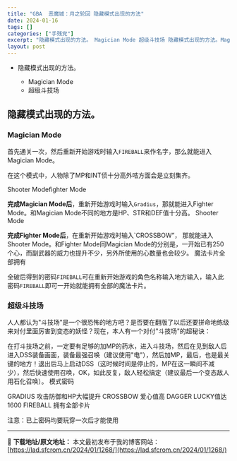 ```yaml
---
title: "GBA  恶魔城：月之轮回 隐藏模式出现的方法"
date: 2024-01-16
tags: []
categories: ["手残党"]
excerpt: "隐藏模式出现的方法。 Magician Mode 超级斗技场 隐藏模式出现的方法。Magician Mode首先通关一次，然后重新开始游戏时输入FIREBALL来作名字，那么就能进入Magician Mode。在这个模式中，人物除了MP和INT侦十分高外咭方面会是立刻集齐。Shooter Modef&hellip;"
layout: post
---
```


 <div><ul> <li>隐藏模式出现的方法。</li> <ul> <li>Magician Mode</li> <li>超级斗技场</li> </ul> </ul> </div><a name="ci_title0" ></a><h2>隐藏模式出现的方法。</h2><a name="ci_title1" ></a><h3>Magician Mode</h3><p>首先通关一次，然后重新开始游戏时输入<code>FIREBALL</code>来作名字，那么就能进入Magician Mode。</p><p>在这个模式中，人物除了MP和INT侦十分高外咭方面会是立刻集齐。</p><p>Shooter Modefighter Mode</p><p><strong>完成Magician Mode后</strong>，重新开始游戏时输入<code>Gradius</code>，那就能进入Fighter Mode。和Magician Mode不同的地方是HP、STR和DEF值十分高。 Shooter Mode</p><p><strong>完成Fighter Mode后</strong>，在重新开始游戏时输入`CROSSBOW”， 那就能进入Shooter Mode。和Fighter Mode同Magician Mode的分别是，一开始已有250个心，而副武器的威力也提升不少，另外所使用的心数量也会较少。 魔法卡片全部拥有</p><p>全破后得到的密码<code>FIREBALL</code>可在重新开始游戏的角色名称输入地方输入，输入此密码<code>FIREBALL</code>即可一开始就能拥有全部的魔法卡片。</p><a name="ci_title2" ></a><h3>超级斗技场</h3><p>人人都认为"斗技场"是一个很恐怖的地方吧？是否要在翻版了以后还要拼命地练级来对付里面厉害到变态的妖怪？现在，本人有一个对付"斗技场"的超秘诀：</p><p>在打斗技场之前，一定要有足够的加MP的药水，进入斗技场，然后在见到敌人后进入DSS装备画面，装备最强召唤（建议使用"电"），然后加MP，最后，也是最关键的地方！退出后马上启动DSS（这时候时间是停止的，MP在这一瞬间不减少），然后快速使用召唤，OK，如此反复，敌人轻松搞定（建议最后一个变态敌人用石化召唤）。 模式密码</p><p>GRADIUS 攻击防御和HP大幅提升 CROSSBOW 爱心值高 DAGGER LUCKY值达1600 FIREBALL 拥有全部卡片</p><p>注意：已上密码均要玩穿一次后才能使用</p> </div> 

---
📖 **下载地址/原文地址：** 本文最初发布于我的博客网站：[https://lad.sfcrom.cn/2024/01/1268/](https://lad.sfcrom.cn/2024/01/1268/)
